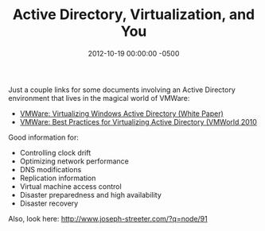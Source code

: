 ﻿---
layout: post
title:  Active Directory, Virtualization, and You
date:   2012-10-19 00:00:00 -0500
categories: IT
---






Just a couple links for some documents involving an Active Directory environment that lives in the magical world of VMWare:


- <a href="http://www.vmware.com/files/pdf/Virtualizing_Windows_Active_Directory.pdf">VMWare: Virtualizing Windows Active Directory (White Paper)</a>
- <a href="http://mylearn.vmware.com/courseware/79218/EA6705_Formatted_v2.pdf">VMWare: Best Practices for Virtualizing Active Directory (VMWorld 2010 </a>


Good information for:

- Controlling clock drift
- Optimizing network performance
- DNS modifications
- Replication information
- Virtual machine access control
- Disaster preparedness and high availability
- Disaster recovery


Also, look here: http://www.joseph-streeter.com/?q=node/91


